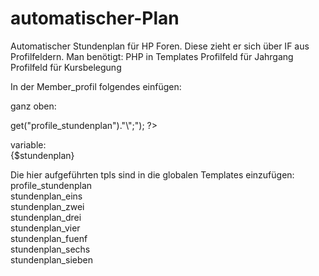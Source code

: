 # automatischer-Plan
Automatischer Stundenplan für HP Foren. 
Diese zieht er sich über IF aus Profilfeldern. 
Man benötigt: 
PHP in Templates
Profilfeld für Jahrgang
Profilfeld für Kursbelegung


In der Member_profil folgendes einfügen:

ganz oben:<br>
<?php
eval("\$stundenplan = \"".$templates->get("profile_stundenplan")."\";");
?><br>

variable:<br>
{$stundenplan}

Die hier aufgeführten tpls sind in die globalen Templates einzufügen:<br>
profile_stundenplan<br>
stundenplan_eins<br>
stundenplan_zwei<br>
stundenplan_drei<br>
stundenplan_vier<br>
stundenplan_fuenf<br>
stundenplan_sechs<br>
stundenplan_sieben<br>
